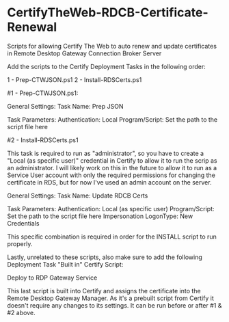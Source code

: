 # CertifyTheWeb-RDCB-Certificate-Renewal
Scripts for allowing Certify The Web to auto renew and update certificates in Remote Desktop Gateway Connection Broker Server

Add the scripts to the Certify Deployment Tasks in the following order:

1 - Prep-CTWJSON.ps1
2 - Install-RDSCerts.ps1

#1 - Prep-CTWJSON.ps1:

General Settings:
Task Name:      Prep JSON

Task Parameters:
Authentication: Local
Program/Script: Set the path to the script file here

#2 - Install-RDSCerts.ps1

This task is required to run as "administrator", so you have to create a "Local (as specific user)" credential in Certify to allow it to run the scrip as an administrator.
I will likely work on this in the future to allow it to run as a Service User account with only the required permissions for changing the certificate in RDS, but for now I've used an admin account on the server.

General Settings:
Task Name:      Update RDCB Certs

Task Parameters:
Authentication: Local (as specific user)
Program/Script: Set the path to the script file here
Impersonation LogonType:  New Credentials

This specific combination is required in order for the INSTALL script to run properly.

Lastly, unrelated to these scripts, also make sure to add the following Deployment Task "Built in" Certify Script:

Deploy to RDP Gateway Service

This last script is built into Certify and assigns the certificate into the Remote Desktop Gateway Manager.  As it's a prebuilt script from Certify it doesn't require any changes to its settings.  It can be run before or after #1 & #2 above.
